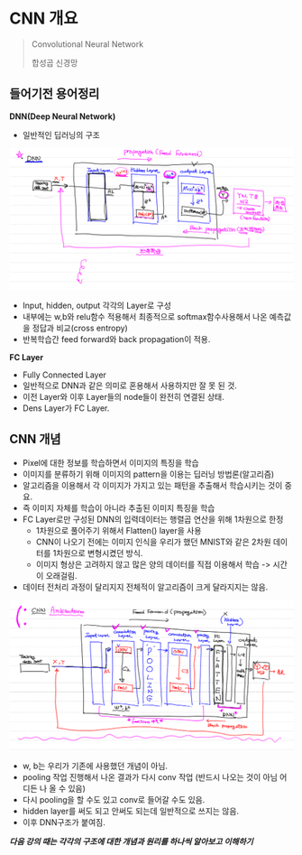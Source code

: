 # CNN 개요

> Convolutional Neural Network
>
> 합성곱 신경망





## 들어기전 용어정리

**DNN(Deep Neural Network)**

* 일반적인 딥러닝의 구조

![](md-images/DNN_%EA%B5%AC%EC%A1%B0.PNG)

* Input, hidden, output 각각의 Layer로 구성
* 내부에는 w,b와 relu함수 적용해서 최종적으로 softmax함수사용해서 나온 예측값을 정답과 비교(cross entropy)
* 반복학습간 feed forward와 back propagation이 적용.



**FC Layer**

* Fully Connected Layer
* 일반적으로 DNN과 같은 의미로 혼용해서 사용하지만 잘 못 된 것.
* 이전 Layer와 이후 Layer들의 node들이 완전히 연결된 상태.
* Dens Layer가 FC Layer.





## CNN 개념

* Pixel에 대한 정보를 학습하면서 이미지의 특징을 학습
* 이미지를 분류하기 위해 이미지의 pattern을 이용는 딥러닝 방법론(알고리즘)
* 알고리즘을 이용해서 각 이미지가 가지고 있는 패턴을 추출해서 학습시키는 것이 중요.
* 즉 이미지 자체를 학습이 아니라 추출된 이미지 특징을 학습
* FC Layer로만 구성된 DNN의 입력데이터는 행렬곱 연산을 위해 1차원으로 한정 
  * 1차원으로 풀어주기 위해서 Flatten() layer을 사용
  * CNN이 나오기 전에는 이미지 인식을 우리가 했던 MNIST와 같은 2차원 데이터를 1차원으로 변형시켰던 방식.
  * 이미지 형상은 고려하지 않고 많은 양의 데이터를 직접 이용해서 학습 -> 시간이 오래걸림.
* 데이터 전처리 과정이 달리지지 전체적이 알고리즘이 크게 달라지지는 않음.





![](md-images/CNN_%EA%B5%AC%EC%A1%B0.PNG)

* w, b는 우리가 기존에 사용했던 개념이 아님.
* pooling 작업 진행해서 나온 결과가 다시 conv 작업 (반드시 나오는 것이 아님 어디든 나 올 수 있음)
* 다시 pooling을 할 수도 있고 conv로 들어갈 수도 있음. 
* hidden layer를 써도 되고 안써도 되는데 일반적으로 쓰지는 않음.
* 이후 DNN구조가 붙여짐.





***다음 강의 때는 각각의 구조에 대한 개념과 원리를 하나씩 알아보고 이해하기***







